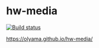 # hw-media

[![Build status](https://ci.appveyor.com/api/projects/status/lul3f2yf1sn2q9yx?svg=true)](https://ci.appveyor.com/project/OlyaMa/hw-media)

https://olyama.github.io/hw-media/

